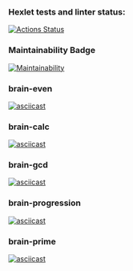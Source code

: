 ### Hexlet tests and linter status:
[![Actions Status](https://github.com/Heaven-Tonight/frontend-project-44/actions/workflows/hexlet-check.yml/badge.svg)](https://github.com/Heaven-Tonight/frontend-project-44/actions)

### Maintainability Badge
[![Maintainability](https://api.codeclimate.com/v1/badges/3c5b49a9948f4f4c88f7/maintainability)](https://codeclimate.com/github/Heaven-Tonight/frontend-project-44/maintainability)

### brain-even 
[![asciicast](https://asciinema.org/a/i3oov5AzNsTsp0XSPKBe2V9wF.svg)](https://asciinema.org/a/i3oov5AzNsTsp0XSPKBe2V9wF)

### brain-calc 
[![asciicast](https://asciinema.org/a/i3oov5AzNsTsp0XSPKBe2V9wF.svg)](https://asciinema.org/a/yF6itu5PO3xdkxlyA2pS4ZGFD)

### brain-gcd 
[![asciicast](https://asciinema.org/a/i3oov5AzNsTsp0XSPKBe2V9wF.svg)](https://asciinema.org/a/RgbKYW21rKD0DeBaGvXzlXAiR)

### brain-progression
[![asciicast](https://asciinema.org/a/i3oov5AzNsTsp0XSPKBe2V9wF.svg)](https://asciinema.org/a/sJePcq3S8LexNDV4KxiA1Lc9H)

### brain-prime
[![asciicast](https://asciinema.org/a/i3oov5AzNsTsp0XSPKBe2V9wF.svg)](https://asciinema.org/a/XT79bqtPMT1NBbGNQfIOpvMPf)